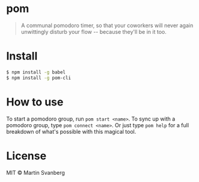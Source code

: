 # pom
> A communal pomodoro timer, so that your coworkers will never again
unwittingly disturb your flow -- because they'll be in it too.

# Install
```sh
$ npm install -g babel
$ npm install -g pom-cli
```

# How to use
To start a pomodoro group, run `pom start <name>`. To sync up with a pomodoro
group, type `pom connect <name>`. Or just type `pom help` for a full breakdown
of what's possible with this magical tool.

# License
MIT © Martin Svanberg